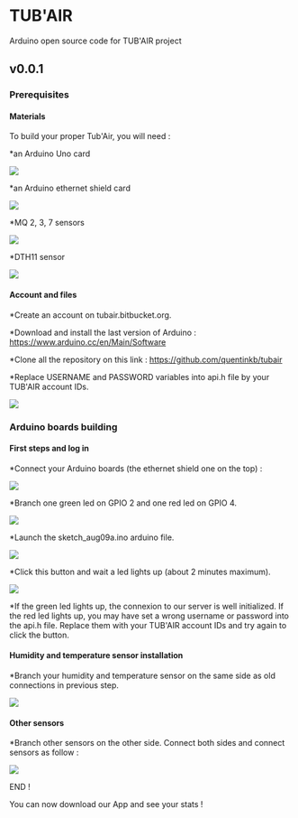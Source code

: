 # TUB'AIR
Arduino open source code for TUB'AIR project
## v0.0.1



### Prerequisites

#### Materials

To build your proper Tub'Air, you will need :

*an Arduino Uno card

![](http://nsa38.casimages.com/img/2016/08/30/160830025224881695.jpg)

*an Arduino ethernet shield card

![](http://nsa38.casimages.com/img/2016/08/30/160830025442342397.jpg)

*MQ 2, 3, 7 sensors

![](http://nsa38.casimages.com/img/2016/08/30/160830025613784264.jpg)

*DTH11 sensor

![](http://nsa37.casimages.com/img/2016/08/30/mini_160830030001605707.jpg)

#### Account and files
 
*Create an account on tubair.bitbucket.org.

*Download and install the last version of Arduino : https://www.arduino.cc/en/Main/Software

*Clone all the repository on this link : https://github.com/quentinkb/tubair

*Replace USERNAME and PASSWORD variables into api.h file by your TUB'AIR account IDs.

![](http://nsa38.casimages.com/img/2016/08/17/160817104452784409.png)


### Arduino boards building


#### First steps and log in

*Connect your Arduino boards (the ethernet shield one on the top) :

![](http://nsa38.casimages.com/img/2016/08/17/mini_160817114924506168.jpg)

*Branch one green led on GPIO 2 and one red led on GPIO 4. 

![](http://nsa38.casimages.com/img/2016/08/17/160817121623409266.png)

*Launch the sketch_aug09a.ino arduino file.

![](http://nsa38.casimages.com/img/2016/08/17/160817121848377371.png)

*Click this button and wait a led lights up (about 2 minutes maximum).

![](http://nsa37.casimages.com/img/2016/08/17/160817122152909792.png)

*If the green led lights up, the connexion to our server is well initialized. If the red led lights up, you may have set a wrong username or password into the api.h file. Replace them with your TUB'AIR account IDs and try again to click the button.


#### Humidity and temperature sensor installation

*Branch your humidity and temperature sensor on the same side as old connections in previous step.

![](http://nsa38.casimages.com/img/2016/08/17/160817025413718421.png)

#### Other sensors

*Branch other sensors on the other side. Connect both sides and connect sensors as follow :

![](http://nsa37.casimages.com/img/2016/08/17/160817031113671585.png)



END !

You can now download our App and see your stats !
